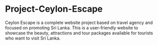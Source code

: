 # Project-Ceylon-Escape
Ceylon Escape is a complete website project based on travel agency and focused on promoting Sri Lanka. This is a user-friendly website to showcase the beauty, attractions and tour packages available for tourists who want to visit Sri Lanka.
